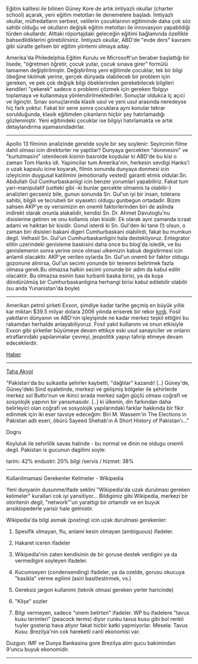 
Eğitim kalitesi ile bilinen Güney Kore de artık imtiyazlı okullar
(charter school) açarak, yeni eğitim metotları ile denemelere
başladı. İmtiyazlı okullar, müfredatların serbest, velilerin
çocuklarının eğitiminde daha çok söz sahibi olduğu ve okulların
değişik eğitim metotları ile innovasyon yapabildiği türden
okullardır. Alttaki röportajdaki geleceğin eğitimi bağlamında
özellikle bahsedildiklerini görebilirsiniz. İmtiyazlı okullar, ABD'de
"evde ders" kavramı gibi süratle gelisen bir eğitim yöntemi olmaya
aday.

Amerika'da Philedelphia Eğitim Kurulu ve Microsoft'un beraber
başlattığı bir lisede, "öğretmen öğretir, çocuk yutar, çocuk sınava
girer" formülü tamamen değiştirilmiştir. Değiştirilmiş yeni eğitimde
çocuklar, tek bir bilgi öbeğine tıkılmak yerine, gerçek dünyada
olabilecek bir problem için gereken, ve pek çok değişik bilgi
öbeklerinden gerekebilecek bilgileri kendileri "çekerek" sadece o
problemi çözmek için gereken fbılgıyı toplamaya ve kullanmaya
yönlendirilmektedirler. Sonuçlar oldukca iç açıci ve ilginçtir. Sınav
sonuçlarında klasik usul ve yeni usul arasında neredeyse hiç fark
yoktur. Fakat bir sene sonra çocuklara aynı konular tekrar
sorulduğunda, klasik eğitimden çıkanların hiçbir şey hatırlamadığı
gözlenmiştir. Yeni eğitimdeki çocuklar ise bilgiyi hatırlamakta ve
artık detaylandırma aşamasındadırlar.

---

Apollo 13 filminin analizinde genelde soyle bir sey soylenir:
Seyircinin filme dahil olmasi icin direktorler ne yaptilar? Dunyaya
gercekten "donmesini" ve "kurtulmasini" istenilecek kisinin basrolde
koydular ki ABD'de bu kisi o zaman Tom Hanks idi. Yapimcilar tum
Amerika'nin, herkesin sevdigi Hanks'i o uzak kapsulu icine koyarak,
filmin sonunda dunyaya donmesi icin izleyicinin duygusal katilimini
(emotionally vested) garanti etmis oldular.Sn. Abdullah Gul
Cumhurbaskanligi icin benzer yorumlari yapabiliriz. Fakat tum
yari-manipulatif (ustteki gibi -ki bunlar gercekte olmamis ta
olabilir-) analizleri gecseniz bile, gunun sonunda Sn. Gul'un iyi bir
insan, tolerans sahibi, bilgili ve tecrubeli bir siyasetci oldugu
gunbegun ortadadir. Bizim sahsen AKP'ye oy verisimizin en onemli
faktorlerinden biri de aslinda indirekt olarak onunla alakalidir,
kendisi Sn. Dr. Ahmet Davutoglu'nu disislerine getiren ve onu kollamis
olan kisidir. Ek olarak ayni zamanda icraat adami ve halktan bir
kisidir. Gonul isterdi ki Sn. Gul'den iki tane (!) olsun, o zaman biri
disisleri bakani digeri Cumhurbaskani olabilirdi, fakat bu mumkun
degil. Velhasil Sn. Gul'un Cumhurbaskanligini hala
destekliyoruz. Entegrator elitin uzerindeki genisleme baskisini daha
once bu blog'da isledik, ve bu genislemenin sonra yerine once olmasi
ulkemizin kabuk degistirmesi icin anlamli olacaktir.  AKP'ye verilen
oylarda Sn.  Gul'un onemli bir faktor oldugu gozonune alinirsa, Gul'un
secimi yonunde bir temenni belirtmek fazla olmasa gerek.Bu olmazsa
halkin secimi yonunde bir adim da kabul edilir olacaktir. Bu olmazsa
esinin basi turbanli baska birisi, ya da kuşa döndürülmüş bir
Cumhurbaskanligina herhangi birisi kabul edilebilir olabilir (su anda
Yunanistan'da boyle)

---

Amerikan petrol şirketi Exxon, şimdiye kadar tarihe geçmiş en büyük
yıllık kar miktarı $39.5 milyar dolara 2006 yılında eriserek bir rekor
[kırdı](http://money.cnn.com/2007/02/01/news/companies/exxon/index.htm). Fosil
yakıtların dünyanın ve ABD'nin işleyişinde ne kadar merkez teşkil
ettiğini bu rakamdan herhalde anlayabiliyoruz. Fosil yakıt kullanımı
ve onun etkisiyle Exxon gibi şirketler büyümeye devam ettikçe eski
usul sanayiciler ve onların etraflarındaki yapılanmalar çevreyi,
jeopolitik yapıyı tahrip etmeye devam edeceklerdir.

[Haber](http://money.cnn.com/2007/02/01/news/companies/exxon/index.htm)

---

[Taha Akyol](http://www.milliyet.com.tr/2007/12/29/yazar/akyol.html)

"Pakistan'da bu suikastla şehirler kaybetti, "dağlılar" kazandı! [..]
Güney'de, Güney'deki Sind eyaletinde, merkezi ve gelişmiş bölgeler ile
şehirlerde merkez sol Butto'nun ve ikinci sırada merkez sağın güçlü
olması coğrafi ve sosyolojik yapının bir yansımasıdır. [..] ki
ülkenin, din farkından daha belirleyici olan coğrafi ve sosyolojik
yapılarındaki farklar hakkında bir fikir edinmek için iki eser tavsiye
edeceğim: Biri M. Wassem'in The Elections in Pakistan adlı eseri,
öbürü Sayeed Shehab'ın A Short History of Pakistan'ı..."

Dogru

Koyluluk ile sehirlilik savas halinde - bu normal ve dinin ne oldugu
onemli degil. Pakistan is gucunun dagilimi soyle:

tarim: 42%
endustri: 20%
bilgi /servis / hizmet: 38%

---

Kullanilmamasi Gerekenler Kelimeler - Wikipedia

Yeni dunyanin dusunme/ifade seklini "Wikipedia'da uzak durulmasi
gereken kelimeler" kurallari cok iyi yansitiyor... Bildigimiz gibi
Wikipedia, merkezi bir otoritenin degil, "network"'un yarattigi bir
ortamdir ve en buyuk ansiklopederle yarisir hale gelmistir.

Wikipedia'da bilgi asmak (posting) icin uzak durulmasi gerekenler:

1) Spesifik olmayan, flu, anlami kesin olmayan (ambiguous) ifadeler.

2) Hakaret iceren ifadeler

3) Wikipedia'nin zaten kendisinin de bir goruse destek verdigini ya da
vermedigini soyleyen ifadeler.

4) Kucumseyen (condensending) ifadeler, ya da ozelde, gorusu okucuya
"kasikla" verme egilimi (asiri basitlestirmek, vs.)

5) Gereksiz jargon kullanimi (teknik olmasi gereken yerler haricinde)

6) "Klişe" sozler

7) Bilgi vermeyen, sadece "onem belirten" ifadeler. WP bu ifadelere
"tavus kusu terimleri" (peacock terms) diyor cunku tavus kusu gibi bol
renkli tuyler gosterip hava atiyor fakat hicbir katki
yapmiyorlar. Mesela: Tavus Kusu: Brezilya'nin cok hareketli canli
ekonomisi var.

Duzgun: IMF ve Dunya Bankasina gore Brezilya alim gucu bakimindan
9'uncu buyuk ekonomidir.

---
